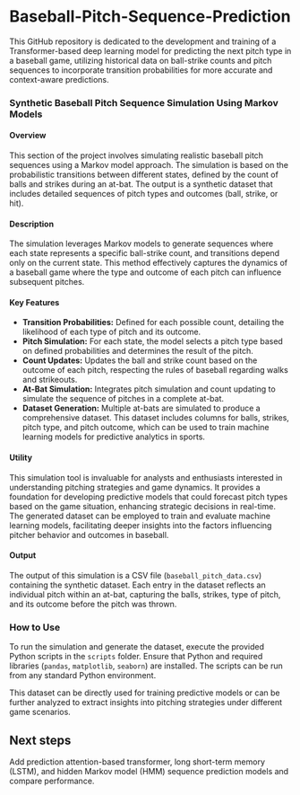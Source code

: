 # Baseball-Pitch-Sequence-Prediction
This GitHub repository is dedicated to the development and training of a Transformer-based deep learning model for predicting the next pitch type in a baseball game, utilizing historical data on ball-strike counts and pitch sequences to incorporate transition probabilities for more accurate and context-aware predictions.

### Synthetic Baseball Pitch Sequence Simulation Using Markov Models

#### Overview
This section of the project involves simulating realistic baseball pitch sequences using a Markov model approach. The simulation is based on the probabilistic transitions between different states, defined by the count of balls and strikes during an at-bat. The output is a synthetic dataset that includes detailed sequences of pitch types and outcomes (ball, strike, or hit).

#### Description
The simulation leverages Markov models to generate sequences where each state represents a specific ball-strike count, and transitions depend only on the current state. This method effectively captures the dynamics of a baseball game where the type and outcome of each pitch can influence subsequent pitches.

#### Key Features
- **Transition Probabilities:** Defined for each possible count, detailing the likelihood of each type of pitch and its outcome.
- **Pitch Simulation:** For each state, the model selects a pitch type based on defined probabilities and determines the result of the pitch.
- **Count Updates:** Updates the ball and strike count based on the outcome of each pitch, respecting the rules of baseball regarding walks and strikeouts.
- **At-Bat Simulation:** Integrates pitch simulation and count updating to simulate the sequence of pitches in a complete at-bat.
- **Dataset Generation:** Multiple at-bats are simulated to produce a comprehensive dataset. This dataset includes columns for balls, strikes, pitch type, and pitch outcome, which can be used to train machine learning models for predictive analytics in sports.

#### Utility
This simulation tool is invaluable for analysts and enthusiasts interested in understanding pitching strategies and game dynamics. It provides a foundation for developing predictive models that could forecast pitch types based on the game situation, enhancing strategic decisions in real-time. The generated dataset can be employed to train and evaluate machine learning models, facilitating deeper insights into the factors influencing pitcher behavior and outcomes in baseball.

#### Output
The output of this simulation is a CSV file (`baseball_pitch_data.csv`) containing the synthetic dataset. Each entry in the dataset reflects an individual pitch within an at-bat, capturing the balls, strikes, type of pitch, and its outcome before the pitch was thrown.

### How to Use
To run the simulation and generate the dataset, execute the provided Python scripts in the `scripts` folder. Ensure that Python and required libraries (`pandas`, `matplotlib`, `seaborn`) are installed. The scripts can be run from any standard Python environment.

This dataset can be directly used for training predictive models or can be further analyzed to extract insights into pitching strategies under different game scenarios.

## Next steps

Add prediction attention-based transformer, long short-term memory (LSTM), and hidden Markov model (HMM) sequence prediction models and compare performance.
